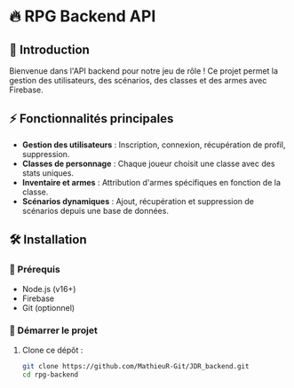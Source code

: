# 🔥 RPG Backend API

## 🏹 Introduction
Bienvenue dans l'API backend pour notre jeu de rôle ! Ce projet permet la gestion des utilisateurs, des scénarios, des classes et des armes avec Firebase.

## ⚡ Fonctionnalités principales
- **Gestion des utilisateurs** : Inscription, connexion, récupération de profil, suppression.
- **Classes de personnage** : Chaque joueur choisit une classe avec des stats uniques.
- **Inventaire et armes** : Attribution d'armes spécifiques en fonction de la classe.
- **Scénarios dynamiques** : Ajout, récupération et suppression de scénarios depuis une base de données.

## 🛠 Installation
### 📌 Prérequis
- Node.js (v16+)
- Firebase
- Git (optionnel)

### 🚀 Démarrer le projet
1. Clone ce dépôt :
   ```bash
   git clone https://github.com/MathieuR-Git/JDR_backend.git
   cd rpg-backend
